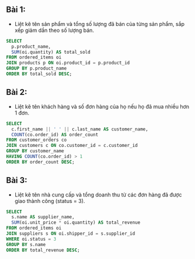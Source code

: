 ## Bài 1: 
- Liệt kê tên sản phẩm và tổng số lượng đã bán của từng sản phẩm, sắp xếp giảm dần theo số lượng bán.
```sql
SELECT
  p.product_name,
  SUM(oi.quantity) AS total_sold
FROM ordered_items oi
JOIN products p ON oi.product_id = p.product_id
GROUP BY p.product_name
ORDER BY total_sold DESC;
```

## Bài 2:
- Liệt kê tên khách hàng và số đơn hàng của họ nếu họ đã mua nhiều hơn 1 đơn.
```sql
SELECT
  c.first_name || ' ' || c.last_name AS customer_name,
  COUNT(co.order_id) AS order_count
FROM customer_orders co
JOIN customers c ON co.customer_id = c.customer_id
GROUP BY customer_name
HAVING COUNT(co.order_id) > 1
ORDER BY order_count DESC;

```

## Bài 3:
- Liệt kê tên nhà cung cấp và tổng doanh thu từ các đơn hàng đã được giao thành công (status = 3).
```sql
SELECT
  s.name AS supplier_name,
  SUM(oi.unit_price * oi.quantity) AS total_revenue
FROM ordered_items oi
JOIN suppliers s ON oi.shipper_id = s.supplier_id
WHERE oi.status = 3
GROUP BY s.name
ORDER BY total_revenue DESC;
```